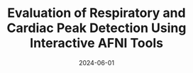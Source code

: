 ---
title: "Evaluation of Respiratory and Cardiac Peak Detection Using Interactive AFNI Tools"
project_id: education
date: 2024-06-01
conference_id: "OHBM_2024"
presenters:
   - josh_dean
   - daniel_handwerker
   - peter_bandettini
summary: "<p>Poster #1687, pages 297-299</p>

<p>Organization for Human Brain Mapping. Abstract Book 4: OHBM 2024 Annual Meeting. <em>Aperture Neuro</em>. 2024;4(Suppl 1). <a href='https://doi.org/10.52294/001c.120594'>doi:10.52294/001c.120594</a></p>"
file: /assets/presentations/JDean_OHBM_Final.pdf
filename: JDean_OHBM_Final.pdf
layout: presentation
---